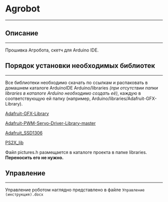 # Agrobot
***

## Описание
***
Прошивка Агробота, скетч для Arduino IDE. 

## Порядок установки необходимых библиотек
***
Все библиотеки необходимо скачать по ссылкам и распаковать в домашнем каталоге ArduinoIDE Arduino/libraries _(при отсутствии папки libraries в каталоге Arduino необходимо создать её)_, каждую в соответствующую ей папку (например, Arduino/libraries/Adafruit-GFX-Library).

[Adafruit-GFX-Library](https://github.com/adafruit/Adafruit-GFX-Library)

[Adafruit-PWM-Servo-Driver-Library-master](https://github.com/adafruit/Adafruit-PWM-Servo-Driver-Library)

[Adafruit_SSD1306](https://github.com/adafruit/Adafruit_SSD1306)

[PS2X_lib](https://github.com/madsci1016/Arduino-PS2X/tree/master/PS2X_lib)

Файл pictures.h размещается в каталоге проекта в папке libraries. **Переносить его не нужно.**

## Управление
***
Управление роботом наглядно представлено в файле ```Управление (инструкция).docx```

